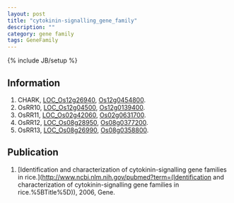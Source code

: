 ```yaml
---
layout: post
title: "cytokinin-signalling_gene_family"
description: ""
category: gene family
tags: GeneFamily
---
```

{% include JB/setup %}

## Information
1. CHARK, [LOC_Os12g26940](http://rice.plantbiology.msu.edu/cgi-bin/ORF_infopage.cgi?orf=LOC_Os12g26940), [Os12g0454800](http://rapdb.dna.affrc.go.jp/viewer/gbrowse_details/irgsp1?name=Os12g0454800).
2. OsRR10, [LOC_Os12g04500](http://rice.plantbiology.msu.edu/cgi-bin/ORF_infopage.cgi?orf=LOC_Os12g04500), [Os12g0139400](http://rapdb.dna.affrc.go.jp/viewer/gbrowse_details/irgsp1?name=Os12g0139400).
3. OsRR11, [LOC_Os02g42060](http://rice.plantbiology.msu.edu/cgi-bin/ORF_infopage.cgi?orf=LOC_Os02g42060), [Os02g0631700](http://rapdb.dna.affrc.go.jp/viewer/gbrowse_details/irgsp1?name=Os02g0631700).
4. OsRR12, [LOC_Os08g28950](http://rice.plantbiology.msu.edu/cgi-bin/ORF_infopage.cgi?orf=LOC_Os08g28950), [Os08g0377200](http://rapdb.dna.affrc.go.jp/viewer/gbrowse_details/irgsp1?name=Os08g0377200).
5. OsRR13, [LOC_Os08g26990](http://rice.plantbiology.msu.edu/cgi-bin/ORF_infopage.cgi?orf=LOC_Os08g26990), [Os08g0358800](http://rapdb.dna.affrc.go.jp/viewer/gbrowse_details/irgsp1?name=Os08g0358800).

## Publication
1. [Identification and characterization of cytokinin-signalling gene families in rice.](http://www.ncbi.nlm.nih.gov/pubmed?term=(Identification and characterization of cytokinin-signalling gene families in rice.%5BTitle%5D)), 2006, Gene.


